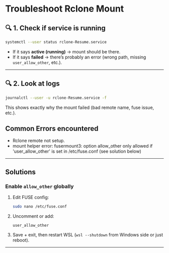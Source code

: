 # Troubleshoot Rclone Mount

## 🔍 1. Check if service is running

```bash
systemctl --user status rclone-Resume.service
```

* If it says **active (running)** → mount should be there.
* If it says **failed** → there’s probably an error (wrong path, missing `user_allow_other`, etc.).

---

## 🔍 2. Look at logs

```bash
journalctl --user -u rclone-Resume.service -f
```

This shows exactly why the mount failed (bad remote name, fuse issue, etc.).

## Common Errors encountered

- Rclone remote not setup.
- mount helper error: fusermount3: option allow_other only allowed if 'user_allow_other' is set in /etc/fuse.conf (see solution below)

---
## Solutions

### Enable `allow_other` globally

1. Edit FUSE config:

   ```bash
   sudo nano /etc/fuse.conf
   ```
2. Uncomment or add:

   ```
   user_allow_other
   ```
3. Save + exit, then restart WSL (`wsl --shutdown` from Windows side or just reboot).
---
